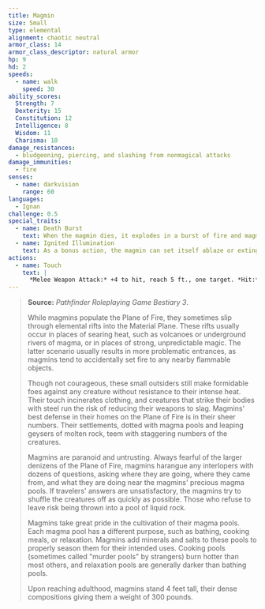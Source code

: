 ```yaml
---
title: Magmin
size: Small
type: elemental
alignment: chaotic neutral
armor_class: 14
armor_class_descriptor: natural armor
hp: 9
hd: 2
speeds:
  - name: walk
    speed: 30
ability_scores:
  Strength: 7
  Dexterity: 15
  Constitution: 12
  Intelligence: 8
  Wisdom: 11
  Charisma: 10
damage_resistances:
  - bludgeoning, piercing, and slashing from nonmagical attacks
damage_immunities:
  - fire
senses:
  - name: darkvision
    range: 60
languages:
  - Ignan
challenge: 0.5
special_traits:
  - name: Death Burst
    text: When the magmin dies, it explodes in a burst of fire and magma. Each creature within 10 feet of it must make a DC 11 Dexterity saving throw, taking 7 (2d6) fire damage on a failed save, or half as much damage on a successful one. Flammable objects that aren't being worn or carried in that area are ignited.
  - name: Ignited Illumination
    text: As a bonus action, the magmin can set itself ablaze or extinguish its flames. While ablaze, the magmin sheds bright light in a 10-foot radius and dim light for an additional 10 feet.
actions:
  - name: Touch
    text: |
      *Melee Weapon Attack:* +4 to hit, reach 5 ft., one target. *Hit:* 7 (2d6) fire damage. If the target is a creature or a flammable object, it ignites. Until a creature takes an action to douse the fire, the target takes 3 (1d6) fire damage at the end of each of its turns.
---
```


> **Source:** *Pathfinder Roleplaying Game Bestiary 3*.
>
> While magmins populate the Plane of Fire, they sometimes slip through elemental rifts into the Material Plane. These rifts usually occur in places of searing heat, such as volcanoes or underground rivers of magma, or in places of strong, unpredictable magic. The latter scenario usually results in more problematic entrances, as magmins tend to accidentally set fire to any nearby flammable objects.
>
> Though not courageous, these small outsiders still make formidable foes against any creature without resistance to their intense heat. Their touch incinerates clothing, and creatures that strike their bodies with steel run the risk of reducing their weapons to slag. Magmins' best defense in their homes on the Plane of Fire is in their sheer numbers. Their settlements, dotted with magma pools and leaping geysers of molten rock, teem with staggering numbers of the creatures.
>
> Magmins are paranoid and untrusting. Always fearful of the larger denizens of the Plane of Fire, magmins harangue any interlopers with dozens of questions, asking where they are going, where they came from, and what they are doing near the magmins' precious magma pools. If travelers' answers are unsatisfactory, the magmins try to shuffle the creatures off as quickly as possible. Those who refuse to leave risk being thrown into a pool of liquid rock.
>
> Magmins take great pride in the cultivation of their magma pools. Each magma pool has a different purpose, such as bathing, cooking meals, or relaxation. Magmins add minerals and salts to these pools to properly season them for their intended uses. Cooking pools (sometimes called "murder pools" by strangers) burn hotter than most others, and relaxation pools are generally darker than bathing pools.
>
> Upon reaching adulthood, magmins stand 4 feet tall, their dense compositions giving them a weight of 300 pounds.
